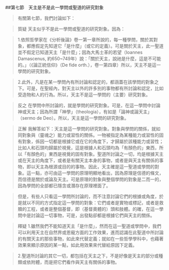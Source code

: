##第七節　天主是不是此一學問或聖道的研究對象
>有關第七節，我們討論如下：

>質疑	天主似乎不是此一學問或聖道的研究對象。因為：

>1.依照哲學家在《分析後論》卷一第一章所說的，每一種學問，關於其對象，都應假定先知道它「是什麼」（或它的定義）。可是關於天主，此一聖道並不假定已知道天主「是什麼」；因為大馬士革的若望（Ioannes Damascenus, 約650~749年）說：「關於天主，說祂是什麼，這是不可能的。」（《論正統信仰》（De fide orth.），卷一第四章）所以，天主不是這一學問的研究對象。

>2.此外，凡是在某一學問內有所討論和認定的，都涵蓋在該學問的對象之下。可是，在聖經內，對天主以外的許多別的事物都有所討論和認定，比如受造物和人的行為。所以，天主不是這一學問的（主要）研究對象。

>反之	在學問中所討論的，就是學問的研究對象。可是，在這一學問中討論神或天主；因為所謂「神學」（theologia），有如是「論神或論天主」（sermo de Deo）。所以，天主是這一學問的研究對象。

>正解	我解答如下：天主是這一學問的研究對象。對象與學問的關係，就如同對象與（靈魂之）能力或習性的關係。一物被指定為某種能力或習性的固有對象，係因一切都是根據它或在它的角度下，才歸屬於該種能力或習性；比如人和石頭均歸屬於視覺，這是根據人和石頭均為「有顏色的」東西，所以「有顏色的」東西是視覺的固有對象。聖道所討論之一切，均是根據天主或在天主的角度下，或者是有關天主本身的事物，或者是與天主有關係的事物，即以天主為根源或目的的事物。因此，天主確是這一聖道或學問的對象。這一點，亦可由這一學問的原理明顯地看出，因為原理是信德的條文，而信德是關於或論及天主。可是原理的對象與整個學問的對象是二而一的，因為學問的全部都已隱含或潛存在原理裡面了。

>但是，有些人只看這一學問所討論的，而不注意討論它們的根據或角度，於是就以不同的方式指定這一學問的對象：它們或者是實物或標記，或者是救贖的工程，或者是整個基督，即（基督奧體的）頭和肢體。的確，在這一學問中是討論這一切事物，可是，出發點卻都是根據它們與天主的關係。

>釋疑	1.雖然我們不能知道天主「是什麼」，然而在這一聖道或學問中，我們可以利用天主在自然界或恩寵方面的工作效果，進而認識在此聖道中所討論的有關天主的那些事物，如此來代替定義；就如在一些哲學學科中，也藉著效果來顯示原因的某一點，如此用效果來代替給原因下定義。

>2.聖道所討論的其它一切，都包括在天主之下，不是好像是天主的部分或種類或依附體，而是把它們看作與天主有關係的事物。
